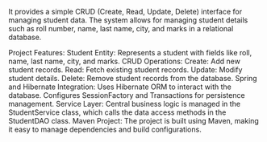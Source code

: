  It provides a simple CRUD (Create, Read, Update, Delete) interface for managing student data. The system allows for managing student details such as roll number, name, last name, city, and marks in a relational database.

Project Features:
Student Entity: Represents a student with fields like roll, name, last name, city, and marks.
CRUD Operations:
Create: Add new student records.
Read: Fetch existing student records.
Update: Modify student details.
Delete: Remove student records from the database.
Spring and Hibernate Integration:
Uses Hibernate ORM to interact with the database.
Configures SessionFactory and Transactions for persistence management.
Service Layer: Central business logic is managed in the StudentService class, which calls the data access methods in the StudentDAO class.
Maven Project: The project is built using Maven, making it easy to manage dependencies and build configurations.
